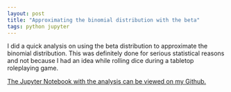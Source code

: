 ```yaml
---
layout: post
title: "Approximating the binomial distribution with the beta"
tags: python jupyter
---
```

I did a quick analysis on using the beta distribution to approximate the binomial distribution. This was definitely done for serious statistical reasons and not because I had an idea while rolling dice during a tabletop roleplaying game.

[The Jupyter Notebook with the analysis can be viewed on my Github.](
https://github.com/brsr/math/blob/master/Approximating%20the%20binomial%20with%20the%20beta.ipynb)
